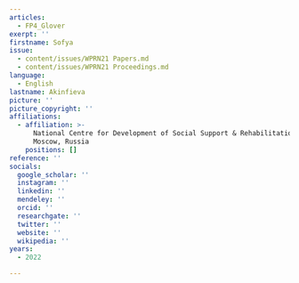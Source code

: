 ```yaml
---
articles:
  - FP4_Glover
exerpt: ''
firstname: Sofya
issue:
  - content/issues/WPRN21 Papers.md
  - content/issues/WPRN21 Proceedings.md
language:
  - English
lastname: Akinfieva
picture: ''
picture_copyright: ''
affiliations:
  - affiliation: >-
      National Centre for Development of Social Support & Rehabilitation,
      Moscow, Russia
    positions: []
reference: ''
socials:
  google_scholar: ''
  instagram: ''
  linkedin: ''
  mendeley: ''
  orcid: ''
  researchgate: ''
  twitter: ''
  website: ''
  wikipedia: ''
years:
  - 2022

---
```

